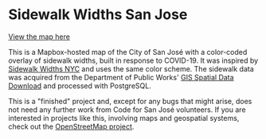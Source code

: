 # Sidewalk Widths San Jose

[View the map here](https://codeforsanjose.github.io/sidewalk-widths/)

This is a Mapbox-hosted map of the City of San José with a color-coded overlay of sidewalk widths, built in response to COVID-19. It was inspired by [Sidewalk Widths NYC](https://www.sidewalkwidths.nyc/) and uses the same color scheme. The sidewalk data was acquired from the Department of Public Works' [GIS Spatial Data Download](https://www.sanjoseca.gov/your-government/departments-offices/public-works/resources/gis-data-downloads) and processed with PostgreSQL.

This is a "finished" project and, except for any bugs that might arise, does not need any further work from Code for San José volunteers. If you are interested in projects like this, involving maps and geospatial systems, check out the [OpenStreetMap project](https://github.com/codeforsanjose/OSM-SouthBay).
